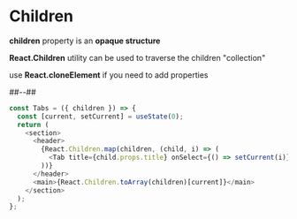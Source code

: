 <!-- .slide: class="two-column" -->

# Children

**children** property is an **opaque structure**

**React.Children** utility can be used to traverse the children "collection"

use **React.cloneElement** if you need to add properties

##--##

<!-- .slide: class="with-code" -->

```typescript [6-8,10]
const Tabs = ({ children }) => {
  const [current, setCurrent] = useState(0);
  return (
    <section>
      <header>
        {React.Children.map(children, (child, i) => (
          <Tab title={child.props.title} onSelect={() => setCurrent(i)} />
        ))}
      </header>
      <main>{React.Children.toArray(children)[current]}</main>
    </section>
  );
};
```

<!-- .element: style="margin-top:200px" -->
